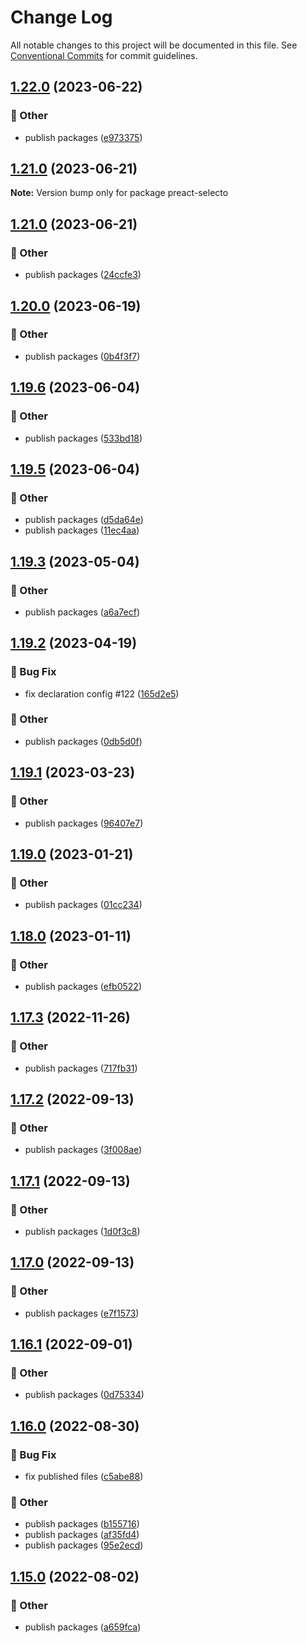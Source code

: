 # Change Log

All notable changes to this project will be documented in this file.
See [Conventional Commits](https://conventionalcommits.org) for commit guidelines.

## [1.22.0](https://github.com/daybrush/selecto/blob/master/packages/preact-selecto/compare/preact-selecto@1.21.0...preact-selecto@1.22.0) (2023-06-22)


### :mega: Other

* publish packages ([e973375](https://github.com/daybrush/selecto/blob/master/packages/preact-selecto/commit/e97337540d4908e2c7d86c0028997f3729636bff))



## [1.21.0](https://github.com/daybrush/selecto/blob/master/packages/preact-selecto/compare/preact-selecto@1.21.0...preact-selecto@1.21.0) (2023-06-21)

**Note:** Version bump only for package preact-selecto





## [1.21.0](https://github.com/daybrush/selecto/blob/master/packages/preact-selecto/compare/preact-selecto@1.20.0...preact-selecto@1.21.0) (2023-06-21)


### :mega: Other

* publish packages ([24ccfe3](https://github.com/daybrush/selecto/blob/master/packages/preact-selecto/commit/24ccfe384e3b6868482f7fe9102c3b44a9b9f6ab))



## [1.20.0](https://github.com/daybrush/selecto/blob/master/packages/preact-selecto/compare/preact-selecto@1.19.6...preact-selecto@1.20.0) (2023-06-19)


### :mega: Other

* publish packages ([0b4f3f7](https://github.com/daybrush/selecto/blob/master/packages/preact-selecto/commit/0b4f3f7a55e7a16822c00bb5c2ba3e94fab55af1))



## [1.19.6](https://github.com/daybrush/selecto/blob/master/packages/preact-selecto/compare/preact-selecto@1.19.5...preact-selecto@1.19.6) (2023-06-04)


### :mega: Other

* publish packages ([533bd18](https://github.com/daybrush/selecto/blob/master/packages/preact-selecto/commit/533bd18facefe9c6bd5cc4d279756733ef8acf84))



## [1.19.5](https://github.com/daybrush/selecto/blob/master/packages/preact-selecto/compare/preact-selecto@1.19.3...preact-selecto@1.19.5) (2023-06-04)


### :mega: Other

* publish packages ([d5da64e](https://github.com/daybrush/selecto/blob/master/packages/preact-selecto/commit/d5da64e0c8e01f658832197a2ad888305c8fafec))
* publish packages ([11ec4aa](https://github.com/daybrush/selecto/blob/master/packages/preact-selecto/commit/11ec4aab38a176b2386ee8ad93bac8a0f41ecdf2))



## [1.19.3](https://github.com/daybrush/selecto/blob/master/packages/preact-selecto/compare/preact-selecto@1.19.2...preact-selecto@1.19.3) (2023-05-04)


### :mega: Other

* publish packages ([a6a7ecf](https://github.com/daybrush/selecto/blob/master/packages/preact-selecto/commit/a6a7ecf85231504be0ab0a135d9647817820a608))



## [1.19.2](https://github.com/daybrush/selecto/blob/master/packages/preact-selecto/compare/preact-selecto@1.19.1...preact-selecto@1.19.2) (2023-04-19)


### :bug: Bug Fix

* fix declaration config #122 ([165d2e5](https://github.com/daybrush/selecto/blob/master/packages/preact-selecto/commit/165d2e5d85be7d2a496502f77387909cf43f2589))


### :mega: Other

* publish packages ([0db5d0f](https://github.com/daybrush/selecto/blob/master/packages/preact-selecto/commit/0db5d0fc467b2839b0f33303f7d23a1b7b054d7a))



## [1.19.1](https://github.com/daybrush/selecto/blob/master/packages/preact-selecto/compare/preact-selecto@1.19.0...preact-selecto@1.19.1) (2023-03-23)


### :mega: Other

* publish packages ([96407e7](https://github.com/daybrush/selecto/blob/master/packages/preact-selecto/commit/96407e795bb6da2fbfc61babb45dc8af31acd345))



## [1.19.0](https://github.com/daybrush/selecto/blob/master/packages/preact-selecto/compare/preact-selecto@1.18.0...preact-selecto@1.19.0) (2023-01-21)


### :mega: Other

* publish packages ([01cc234](https://github.com/daybrush/selecto/blob/master/packages/preact-selecto/commit/01cc2349da2361bd331b6454494aa61c51e8baf8))



## [1.18.0](https://github.com/daybrush/selecto/blob/master/packages/preact-selecto/compare/preact-selecto@1.17.3...preact-selecto@1.18.0) (2023-01-11)


### :mega: Other

* publish packages ([efb0522](https://github.com/daybrush/selecto/blob/master/packages/preact-selecto/commit/efb0522ca13cb2e636973b6eaf947d0675732eca))



## [1.17.3](https://github.com/daybrush/selecto/blob/master/packages/preact-selecto/compare/preact-selecto@1.17.2...preact-selecto@1.17.3) (2022-11-26)


### :mega: Other

* publish packages ([717fb31](https://github.com/daybrush/selecto/blob/master/packages/preact-selecto/commit/717fb31fa0edc56498c6bfbd8dba53abed5b042d))



## [1.17.2](https://github.com/daybrush/selecto/blob/master/packages/preact-selecto/compare/preact-selecto@1.17.1...preact-selecto@1.17.2) (2022-09-13)


### :mega: Other

* publish packages ([3f008ae](https://github.com/daybrush/selecto/blob/master/packages/preact-selecto/commit/3f008aee544e9ef22d630c1cd73af62e13201182))



## [1.17.1](https://github.com/daybrush/selecto/blob/master/packages/preact-selecto/compare/preact-selecto@1.17.0...preact-selecto@1.17.1) (2022-09-13)


### :mega: Other

* publish packages ([1d0f3c8](https://github.com/daybrush/selecto/blob/master/packages/preact-selecto/commit/1d0f3c8c10237cf76b43ef090f407f00547d0809))



## [1.17.0](https://github.com/daybrush/selecto/blob/master/packages/preact-selecto/compare/preact-selecto@1.16.1...preact-selecto@1.17.0) (2022-09-13)


### :mega: Other

* publish packages ([e7f1573](https://github.com/daybrush/selecto/blob/master/packages/preact-selecto/commit/e7f1573c80bfa19b0776df94d43c13fe7f5465b8))



## [1.16.1](https://github.com/daybrush/selecto/blob/master/packages/preact-selecto/compare/preact-selecto@1.16.0...preact-selecto@1.16.1) (2022-09-01)


### :mega: Other

* publish packages ([0d75334](https://github.com/daybrush/selecto/blob/master/packages/preact-selecto/commit/0d7533495d2d9fde606a9207bff5e6228f242217))



## [1.16.0](https://github.com/daybrush/selecto/blob/master/packages/preact-selecto/compare/preact-selecto@1.15.0...preact-selecto@1.16.0) (2022-08-30)


### :bug: Bug Fix

* fix published files ([c5abe88](https://github.com/daybrush/selecto/blob/master/packages/preact-selecto/commit/c5abe882f4656c628e467ea2d7b0bc4ec2026ede))


### :mega: Other

* publish packages ([b155716](https://github.com/daybrush/selecto/blob/master/packages/preact-selecto/commit/b155716d8c80405ce5325fba19617f6581ea6f9c))
* publish packages ([af35fd4](https://github.com/daybrush/selecto/blob/master/packages/preact-selecto/commit/af35fd40776554d4a65202bf3a4bfe3c498b32dc))
* publish packages ([95e2ecd](https://github.com/daybrush/selecto/blob/master/packages/preact-selecto/commit/95e2ecdd3e1f8b09c23aa64eff02688ad82fdaf5))



## [1.15.0](https://github.com/daybrush/selecto/blob/master/packages/preact-selecto/compare/preact-selecto@1.14.1...preact-selecto@1.15.0) (2022-08-02)


### :mega: Other

* publish packages ([a659fca](https://github.com/daybrush/selecto/blob/master/packages/preact-selecto/commit/a659fcac851c216036b7231072c2d155ff7987f1))
